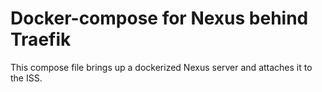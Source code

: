 # Docker-compose for Nexus behind Traefik

This compose file brings up a dockerized Nexus server and attaches it to the ISS.
